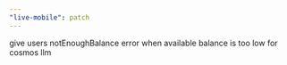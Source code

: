 ```yaml
---
"live-mobile": patch
---
```


give users notEnoughBalance error when available balance is too low for cosmos llm

